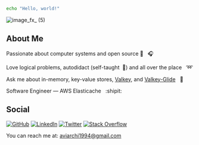 
```sh
echo "Hello, world!"
```
![image_fx_ (5)](https://github.com/user-attachments/assets/7ee37a24-4764-43b3-a52b-3ece1b101bd9)

## About Me

Passionate about computer systems and open source :wrench: &nbsp; :headphones:

Love logical problems, autodidact (self-taught &nbsp;🧐) and all over the place &nbsp; :loop:

Ask me about in-memory, key-value stores, [Valkey](https://github.com/valkey-io), and [Valkey-Glide](https://github.com/valkey-io/valkey-glide) &nbsp; :closed_lock_with_key:

Software Engineer — AWS Elasticache &nbsp; :shipit:

## Social

[![GitHub](https://img.shields.io/badge/GitHub-000000?style=flat&logo=github&logoColor=white)](https://github.com/avifenesh)
[![LinkedIn](https://img.shields.io/badge/LinkedIn-000000?style=flat&logoColor=white)](https://www.linkedin.com/in/avi-fenesh/)
[![Twitter](https://img.shields.io/badge/Twitter-000000?style=flat&logo=x&logoColor=white)](https://x.com/avi_fenesh)
[![Stack Overflow](https://img.shields.io/badge/Stack%20Overflow-000000?style=flat&logo=stackoverflow&logoColor=white)](https://stackoverflow.com/users/12085223/avifen)

You can reach me at: [aviarchi1994@gmail.com](mailto:aviarchi1994@gmail.com)
